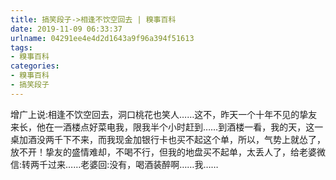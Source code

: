 ```yaml
---
title: 搞笑段子->相逢不饮空回去 | 糗事百科
date: 2019-11-09 06:33:37
urlname: 04291ee4e4d2d1643a9f96a394f51613
tags: 
- 糗事百科
categories:
- 糗事百科
- 搞笑段子
---
```

增广上说:相逢不饮空回去，洞口桃花也笑人……这不，昨天一个十年不见的挚友来长，他在一酒楼点好菜电我，限我半个小时赶到……到酒楼一看，我的天，这一桌加酒没两千下不来，而我现金加银行卡也买不起这个单，所以，气势上就怂了，放不开！挚友的盛情难却，不喝不行，但我的地盘买不起单，太丢人了，给老婆微信:转两千过来……老婆回:没有，喝酒装醉啊……我……


